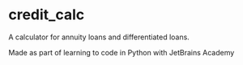 # credit_calc
A calculator for annuity loans and differentiated loans.

Made as part of learning to code in Python with JetBrains Academy
